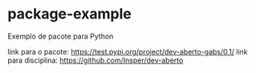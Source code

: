 # package-example
Exemplo de pacote para Python

link para o pacote: https://test.pypi.org/project/dev-aberto-gabs/0.1/
link para disciplina: https://github.com/Insper/dev-aberto